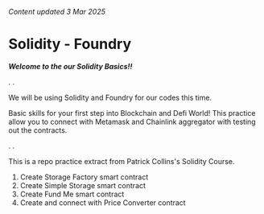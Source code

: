 _Content updated 3 Mar 2025_
# Solidity - Foundry

___Welcome to the our Solidity Basics!!___


.
.


We will be using Solidity and Foundry for our codes this time.


Basic skills for your first step into Blockchain and Defi World!
This practice allow you to connect with Metamask and Chainlink aggregator with testing out the contracts.


.
.


This is a repo practice extract from Patrick Collins's Solidity Course.


1. Create Storage Factory smart contract
2. Create Simple Storage smart contract
3. Create Fund Me smart contract
4. Create and connect with Price Converter contract

